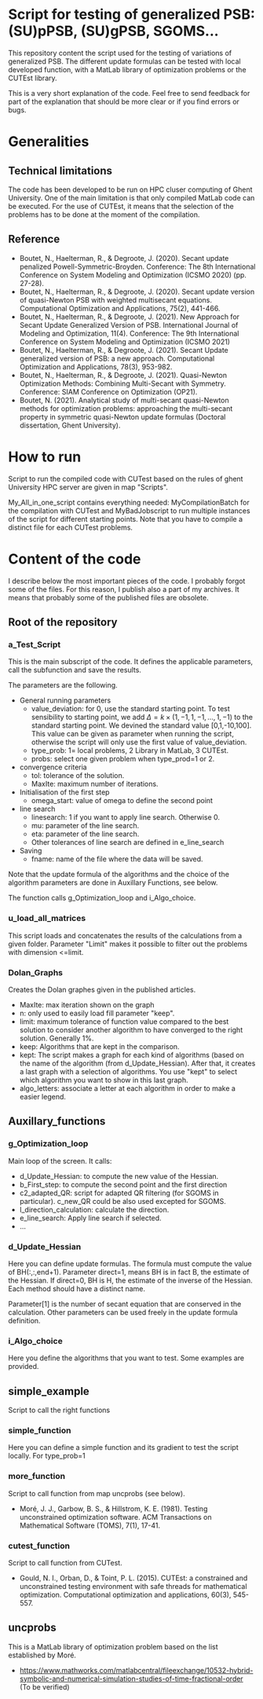 # Script for testing of generalized PSB: (SU)pPSB, (SU)gPSB, SGOMS...

This repository content the script used for the testing of variations of generalized PSB. The different update formulas can be tested with local developed function, with a MatLab library of optimization problems or the CUTEst library. 

This is a very short explanation of the code. Feel free to send feedback for part of the explanation that should be more clear or if you find errors or bugs.

# Generalities

## Technical limitations

The code has been developed to be run on HPC cluser computing of Ghent University. One of the main limitation is that only compiled MatLab code can be executed. For the use of CUTEst, it means that the selection of the problems has to be done at the moment of the compilation.


## Reference

- Boutet, N., Haelterman, R., & Degroote, J. (2020). Secant update penalized Powell-Symmetric-Broyden. Conference: The 8th International Conference on System Modeling and Optimization (ICSMO 2020) (pp. 27-28).
- Boutet, N., Haelterman, R., & Degroote, J. (2020). Secant update version of quasi-Newton PSB with weighted multisecant equations. Computational Optimization and Applications, 75(2), 441-466.
- Boutet, N., Haelterman, R., & Degroote, J. (2021). New Approach for Secant Update Generalized Version of PSB. International Journal of Modeling and Optimization, 11(4). Conference: The 9th International Conference on System Modeling and Optimization (ICSMO 2021)
- Boutet, N., Haelterman, R., & Degroote, J. (2021). Secant Update generalized version of PSB: a new approach. Computational Optimization and Applications, 78(3), 953-982.
- Boutet, N., Haelterman, R., & Degroote, J. (2021). Quasi-Newton Optimization Methods: Combining Multi-Secant with Symmetry. Conference: SIAM Conference on Optimization (OP21).
- Boutet, N. (2021). Analytical study of multi-secant quasi-Newton methods for optimization problems: approaching the multi-secant property in symmetric quasi-Newton update formulas (Doctoral dissertation, Ghent University).


# How to run

Script to run the compiled code with CUTest based on the rules of ghent University HPC server are given in map "Scripts". 

My_All_in_one_script contains everything needed: MyCompilationBatch for the compilation with CUTest and MyBadJobscript to run multiple instances of the script for different starting points. Note that you have to compile a distinct file for each CUTest problems.

# Content of the code

I describe below the most important pieces of the code. I probably forgot some of the files. For this reason, I publish also a part of my archives. It means that probably some of the published files are obsolete. 


## Root of the repository

### a_Test_Script

This is the main subscript of the code. It defines the applicable parameters, call the subfunction and save the results.

The parameters are the following. 
- General running parameters
  - value_deviation: for 0, use the standard starting point. To test sensibility to starting point, we add $\Delta=k \times (1,-1,1,-1,\dots,1,-1)$ to the standard starting point. We devined the standard value [0,1,-10,100]. This value can be given as parameter when running the script, otherwise the script will only use the first value of value_deviation. 
  - type_prob: 1= local problems, 2 Library in MatLab, 3 CUTEst.
  - probs: select one given problem when type_prod=1 or 2.
- convergence criteria
  - tol: tolerance of the solution.
  - MaxIte: maximum number of iterations.
- Initialisation of the first step
  - omega_start: value of omega to define the second point
- line search
  - linesearch: 1 if you want to apply line search. Otherwise 0.
  - mu: parameter of the line search.
  - eta: parameter of the line search.
  - Other tolerances of line search are defined in e_line_search
- Saving
  - fname: name of the file where the data will be saved.

Note that the update formula of the algorithms and the choice of the algorithm parameters are done in Auxillary Functions, see below.

The function calls g_Optimization_loop and i_Algo_choice.

### u_load_all_matrices
This script loads and concatenates the results of the calculations from a given folder. Parameter "Limit" makes it possible to filter out the problems with dimension <=limit.

### Dolan_Graphs
Creates the Dolan graphes given in the published articles. 

- MaxIte: max iteration shown on the graph
- n: only used to easily load fill parameter "keep".
- limit: maximum tolerance of function value compared to the best solution to consider another algorithm to have converged to the right solution. Generally 1%.
- keep: Algorithms that are kept in the comparison.  
- kept: The script makes a graph for each kind of algorithms (based on the name of the algorithm (from d_Update_Hessian). After that, it creates a last graph with a selection of algorithms. You use "kept" to select which algorithm you want to show in this last graph.
- algo_letters: associate a letter at each algorithm in order to make a easier legend. 

## Auxillary_functions

### g_Optimization_loop
Main loop of the screen. It calls: 
- d_Update_Hessian: to compute the new value of the Hessian.
- b_First_step: to compute the second point and the first direction
- c2_adapted_QR: script for adapted QR filtering (for SGOMS in particular). c_new_QR could be also used excepted for SGOMS.
- l_direction_calculation: calculate the direction.
- e_line_search: Apply line search if selected.
- ...

### d_Update_Hessian
Here you can define update formulas. The formula must compute the value of BH(:,:,end+1). Parameter direct=1, means BH is in fact B, the estimate of the Hessian. If direct=0, BH is H, the estimate of the inverse of the Hessian. Each method should have a distinct name. 

Parameter[1] is the number of secant equation that are conserved in the calculation. Other parameters can be used freely in the update formula definition.

### i_Algo_choice
Here you define the algorithms that you want to test. Some examples are provided.

## simple_example
Script to call the right functions

### simple_function
Here you can define a simple function and its gradient to test the script locally. For type_prob=1

### more_function
Script to call function from map uncprobs (see below).
- Moré, J. J., Garbow, B. S., & Hillstrom, K. E. (1981). Testing unconstrained optimization software. ACM Transactions on Mathematical Software (TOMS), 7(1), 17-41.

### cutest_function
Script to call function from CUTest. 
- Gould, N. I., Orban, D., & Toint, P. L. (2015). CUTEst: a constrained and unconstrained testing environment with safe threads for mathematical optimization. Computational optimization and applications, 60(3), 545-557.

## uncprobs
This is a MatLab library of optimization problem based on the list established by Moré. 
- https://www.mathworks.com/matlabcentral/fileexchange/10532-hybrid-symbolic-and-numerical-simulation-studies-of-time-fractional-order (To be verified)


